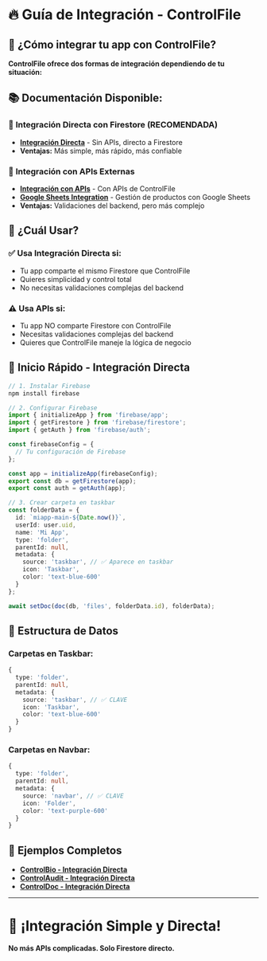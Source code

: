# 🔥 **Guía de Integración - ControlFile**

## 🎯 **¿Cómo integrar tu app con ControlFile?**

**ControlFile ofrece dos formas de integración dependiendo de tu situación:**

## 📚 **Documentación Disponible:**

### 🚀 **Integración Directa con Firestore (RECOMENDADA)**
- **[Integración Directa](./firestore-directo/)** - Sin APIs, directo a Firestore
- **Ventajas:** Más simple, más rápido, más confiable

### 🔌 **Integración con APIs Externas**
- **[Integración con APIs](./api-externa/)** - Con APIs de ControlFile
- **[Google Sheets Integration](./GOOGLE_SHEETS_STORE.md)** - Gestión de productos con Google Sheets
- **Ventajas:** Validaciones del backend, pero más complejo

## 🎯 **¿Cuál Usar?**

### ✅ **Usa Integración Directa si:**
- Tu app comparte el mismo Firestore que ControlFile
- Quieres simplicidad y control total
- No necesitas validaciones complejas del backend

### ⚠️ **Usa APIs si:**
- Tu app NO comparte Firestore con ControlFile
- Necesitas validaciones complejas del backend
- Quieres que ControlFile maneje la lógica de negocio

## 🚀 **Inicio Rápido - Integración Directa**

```typescript
// 1. Instalar Firebase
npm install firebase

// 2. Configurar Firebase
import { initializeApp } from 'firebase/app';
import { getFirestore } from 'firebase/firestore';
import { getAuth } from 'firebase/auth';

const firebaseConfig = {
  // Tu configuración de Firebase
};

const app = initializeApp(firebaseConfig);
export const db = getFirestore(app);
export const auth = getAuth(app);

// 3. Crear carpeta en taskbar
const folderData = {
  id: `miapp-main-${Date.now()}`,
  userId: user.uid,
  name: 'Mi App',
  type: 'folder',
  parentId: null,
  metadata: {
    source: 'taskbar', // ✅ Aparece en taskbar
    icon: 'Taskbar',
    color: 'text-blue-600'
  }
};

await setDoc(doc(db, 'files', folderData.id), folderData);
```

## 🎯 **Estructura de Datos**

### **Carpetas en Taskbar:**
```typescript
{
  type: 'folder',
  parentId: null,
  metadata: {
    source: 'taskbar', // ✅ CLAVE
    icon: 'Taskbar',
    color: 'text-blue-600'
  }
}
```

### **Carpetas en Navbar:**
```typescript
{
  type: 'folder',
  parentId: null,
  metadata: {
    source: 'navbar', // ✅ CLAVE
    icon: 'Folder',
    color: 'text-purple-600'
  }
}
```

## 🚀 **Ejemplos Completos**

- **[ControlBio - Integración Directa](./GUIA_FIRESTORE_DIRECTO.md#controlbio)**
- **[ControlAudit - Integración Directa](./GUIA_FIRESTORE_DIRECTO.md#controlaudit)**
- **[ControlDoc - Integración Directa](./GUIA_FIRESTORE_DIRECTO.md#controldoc)**

---

# 🎉 **¡Integración Simple y Directa!**

**No más APIs complicadas. Solo Firestore directo.**
